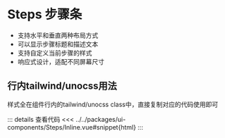 # Steps 步骤条

- 支持水平和垂直两种布局方式
- 可以显示步骤标题和描述文本
- 支持自定义当前步骤的样式
- 响应式设计，适配不同屏幕尺寸

<script setup>
  import InlineSteps from 'ui-components/Steps/Inline.vue'
  import CssSteps from 'ui-components/css-class/Steps/CssClass.vue'
</script>

## 行内tailwind/unocss用法
样式全在组件行内的tailwind/unocss class中，直接复制对应的代码使用即可
<InlineSteps />

::: details 查看代码
<<< ../../packages/ui-components/Steps/Inline.vue#snippet{html}
:::

<!-- ## css 类用法
复制下面的index.css的class定义，并粘贴到组件或全局中使用
<CssSteps />

::: details 查看代码
::: code-group
<<< ../../packages/ui-components/css-class/Steps/CssClass.vue#snippet{html}[html]
<<< ../../packages/ui-components/css-class/Steps/index.css
::: -->

